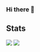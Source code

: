 ### Hi there 👋


## Stats
![](https://raw.githubusercontent.com/RukuToshima//output/github-contribution-grid-snake.svg)
![](http://github-profile-summary-cards.vercel.app/api/cards/profile-details?username=RukuToshima&theme=gruvbox)




<!--
**RukuToshima/RukuToshima** is a ✨ _special_ ✨ repository because its `README.md` (this file) appears on your GitHub profile.

Here are some ideas to get you started:

- 🔭 I’m currently working on ...
- 🌱 I’m currently learning ...
- 👯 I’m looking to collaborate on ...
- 🤔 I’m looking for help with ...
- 💬 Ask me about ...
- 📫 How to reach me: ...
- 😄 Pronouns: ...
- ⚡ Fun fact: ...
-->
